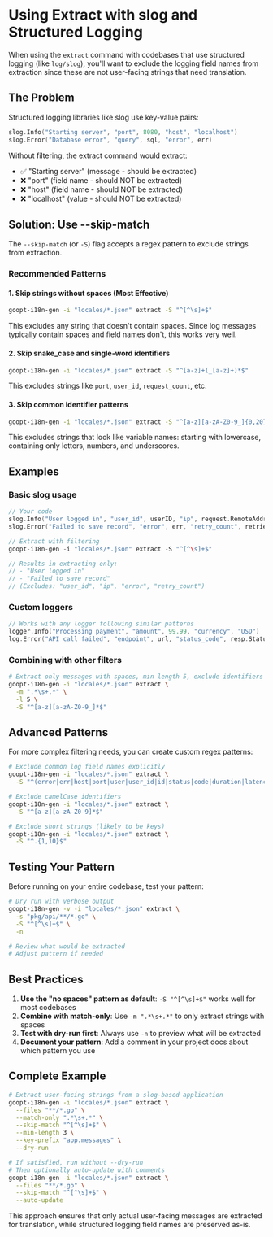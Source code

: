 # Using Extract with slog and Structured Logging

When using the `extract` command with codebases that use structured logging (like `log/slog`), you'll want to exclude the logging field names from extraction since these are not user-facing strings that need translation.

## The Problem

Structured logging libraries like slog use key-value pairs:

```go
slog.Info("Starting server", "port", 8080, "host", "localhost")
slog.Error("Database error", "query", sql, "error", err)
```

Without filtering, the extract command would extract:
- ✅ "Starting server" (message - should be extracted)
- ❌ "port" (field name - should NOT be extracted)
- ❌ "host" (field name - should NOT be extracted) 
- ❌ "localhost" (value - should NOT be extracted)

## Solution: Use --skip-match

The `--skip-match` (or `-S`) flag accepts a regex pattern to exclude strings from extraction.

### Recommended Patterns

#### 1. Skip strings without spaces (Most Effective)
```bash
goopt-i18n-gen -i "locales/*.json" extract -S "^[^\s]+$"
```
This excludes any string that doesn't contain spaces. Since log messages typically contain spaces and field names don't, this works very well.

#### 2. Skip snake_case and single-word identifiers
```bash
goopt-i18n-gen -i "locales/*.json" extract -S "^[a-z]+(_[a-z]+)*$"
```
This excludes strings like `port`, `user_id`, `request_count`, etc.

#### 3. Skip common identifier patterns
```bash
goopt-i18n-gen -i "locales/*.json" extract -S "^[a-z][a-zA-Z0-9_]{0,20}$"
```
This excludes strings that look like variable names: starting with lowercase, containing only letters, numbers, and underscores.

## Examples

### Basic slog usage
```go
// Your code
slog.Info("User logged in", "user_id", userID, "ip", request.RemoteAddr)
slog.Error("Failed to save record", "error", err, "retry_count", retries)

// Extract with filtering
goopt-i18n-gen -i "locales/*.json" extract -S "^[^\s]+$"

// Results in extracting only:
// - "User logged in"
// - "Failed to save record"
// (Excludes: "user_id", "ip", "error", "retry_count")
```

### Custom loggers
```go
// Works with any logger following similar patterns
logger.Info("Processing payment", "amount", 99.99, "currency", "USD")
log.Error("API call failed", "endpoint", url, "status_code", resp.StatusCode)
```

### Combining with other filters
```bash
# Extract only messages with spaces, min length 5, exclude identifiers
goopt-i18n-gen -i "locales/*.json" extract \
  -m ".*\s+.*" \
  -l 5 \
  -S "^[a-z][a-zA-Z0-9_]*$"
```

## Advanced Patterns

For more complex filtering needs, you can create custom regex patterns:

```bash
# Exclude common log field names explicitly
goopt-i18n-gen -i "locales/*.json" extract \
  -S "^(error|err|host|port|user|user_id|id|status|code|duration|latency|method|path|query|request_id|timestamp|level|msg|message)$"

# Exclude camelCase identifiers
goopt-i18n-gen -i "locales/*.json" extract \
  -S "^[a-z][a-zA-Z0-9]*$"

# Exclude short strings (likely to be keys)
goopt-i18n-gen -i "locales/*.json" extract \
  -S "^.{1,10}$"
```

## Testing Your Pattern

Before running on your entire codebase, test your pattern:

```bash
# Dry run with verbose output
goopt-i18n-gen -v -i "locales/*.json" extract \
  -s "pkg/api/**/*.go" \
  -S "^[^\s]+$" \
  -n

# Review what would be extracted
# Adjust pattern if needed
```

## Best Practices

1. **Use the "no spaces" pattern as default**: `-S "^[^\s]+$"` works well for most codebases
2. **Combine with match-only**: Use `-m ".*\s+.*"` to only extract strings with spaces
3. **Test with dry-run first**: Always use `-n` to preview what will be extracted
4. **Document your pattern**: Add a comment in your project docs about which pattern you use

## Complete Example

```bash
# Extract user-facing strings from a slog-based application
goopt-i18n-gen -i "locales/*.json" extract \
  --files "**/*.go" \
  --match-only ".*\s+.*" \
  --skip-match "^[^\s]+$" \
  --min-length 3 \
  --key-prefix "app.messages" \
  --dry-run

# If satisfied, run without --dry-run
# Then optionally auto-update with comments
goopt-i18n-gen -i "locales/*.json" extract \
  --files "**/*.go" \
  --skip-match "^[^\s]+$" \
  --auto-update
```

This approach ensures that only actual user-facing messages are extracted for translation, while structured logging field names are preserved as-is.